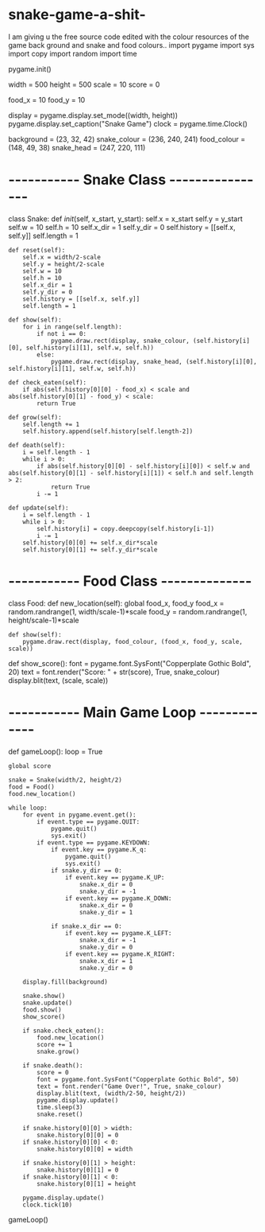 # snake-game-a-shit-
I am giving u the free source code edited with the colour resources of the game back ground and snake and food colours..
import pygame
import sys
import copy
import random
import time

pygame.init()

width = 500
height = 500
scale = 10
score = 0

food_x = 10
food_y = 10

display = pygame.display.set_mode((width, height))
pygame.display.set_caption("Snake Game")
clock = pygame.time.Clock()

background = (23, 32, 42)
snake_colour = (236, 240, 241)
food_colour = (148, 49, 38)
snake_head = (247, 220, 111)

# ----------- Snake Class ----------------
class Snake:
    def _init_(self, x_start, y_start):
        self.x = x_start
        self.y = y_start
        self.w = 10
        self.h = 10
        self.x_dir = 1
        self.y_dir = 0
        self.history = [[self.x, self.y]]
        self.length = 1

    def reset(self):
        self.x = width/2-scale
        self.y = height/2-scale
        self.w = 10
        self.h = 10
        self.x_dir = 1
        self.y_dir = 0
        self.history = [[self.x, self.y]]
        self.length = 1

    def show(self):
        for i in range(self.length):
            if not i == 0:
                pygame.draw.rect(display, snake_colour, (self.history[i][0], self.history[i][1], self.w, self.h))
            else:
                pygame.draw.rect(display, snake_head, (self.history[i][0], self.history[i][1], self.w, self.h))

    def check_eaten(self):
        if abs(self.history[0][0] - food_x) < scale and abs(self.history[0][1] - food_y) < scale:
            return True

    def grow(self):
        self.length += 1
        self.history.append(self.history[self.length-2])

    def death(self):
        i = self.length - 1
        while i > 0:
            if abs(self.history[0][0] - self.history[i][0]) < self.w and abs(self.history[0][1] - self.history[i][1]) < self.h and self.length > 2:
                return True
            i -= 1

    def update(self):
        i = self.length - 1
        while i > 0:
            self.history[i] = copy.deepcopy(self.history[i-1])
            i -= 1
        self.history[0][0] += self.x_dir*scale
        self.history[0][1] += self.y_dir*scale


# ----------- Food Class --------------
class Food:
    def new_location(self):
        global food_x, food_y
        food_x = random.randrange(1, width/scale-1)*scale
        food_y = random.randrange(1, height/scale-1)*scale

    def show(self):
        pygame.draw.rect(display, food_colour, (food_x, food_y, scale, scale))


def show_score():
    font = pygame.font.SysFont("Copperplate Gothic Bold", 20)
    text = font.render("Score: " + str(score), True, snake_colour)
    display.blit(text, (scale, scale))

# ----------- Main Game Loop -------------
def gameLoop():
    loop = True

    global score

    snake = Snake(width/2, height/2)
    food = Food()
    food.new_location()

    while loop:
        for event in pygame.event.get():
            if event.type == pygame.QUIT:
                pygame.quit()
                sys.exit()
            if event.type == pygame.KEYDOWN:
                if event.key == pygame.K_q:
                    pygame.quit()
                    sys.exit()
                if snake.y_dir == 0:
                    if event.key == pygame.K_UP:
                        snake.x_dir = 0
                        snake.y_dir = -1
                    if event.key == pygame.K_DOWN:
                        snake.x_dir = 0
                        snake.y_dir = 1

                if snake.x_dir == 0:
                    if event.key == pygame.K_LEFT:
                        snake.x_dir = -1
                        snake.y_dir = 0
                    if event.key == pygame.K_RIGHT:
                        snake.x_dir = 1
                        snake.y_dir = 0

        display.fill(background)

        snake.show()
        snake.update()
        food.show()
        show_score()

        if snake.check_eaten():
            food.new_location()
            score += 1
            snake.grow()

        if snake.death():
            score = 0
            font = pygame.font.SysFont("Copperplate Gothic Bold", 50)
            text = font.render("Game Over!", True, snake_colour)
            display.blit(text, (width/2-50, height/2))
            pygame.display.update()
            time.sleep(3)
            snake.reset()

        if snake.history[0][0] > width:
            snake.history[0][0] = 0
        if snake.history[0][0] < 0:
            snake.history[0][0] = width

        if snake.history[0][1] > height:
            snake.history[0][1] = 0
        if snake.history[0][1] < 0:
            snake.history[0][1] = height

        pygame.display.update()
        clock.tick(10)

gameLoop()
